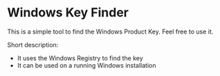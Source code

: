# Windows Key Finder

This is a simple tool to find the Windows Product Key. Feel free to use it.

Short description:
- It uses the Windows Registry to find the key
- It can be used on a running Windows installation
